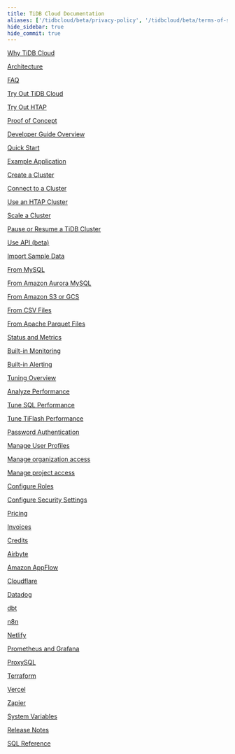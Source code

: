 ```yaml
---
title: TiDB Cloud Documentation
aliases: ['/tidbcloud/beta/privacy-policy', '/tidbcloud/beta/terms-of-service', '/tidbcloud/beta/service-level-agreement']
hide_sidebar: true
hide_commit: true
---
```


<LearningPathContainer platform="tidb-cloud" title="TiDB Cloud" subTitle="TiDB Cloud is a fully-managed Database-as-a-Service (DBaaS) that brings everything great about TiDB to your cloud. Find the guide, samples, and references you need to use TiDB Cloud.">

<LearningPath label="Learn" icon="cloud1">

[Why TiDB Cloud](https://docs.pingcap.com/tidbcloud/tidb-cloud-intro)

[Architecture](https://docs.pingcap.com/tidbcloud/tidb-cloud-intro#architecture)

[FAQ](https://docs.pingcap.com/tidbcloud/tidb-cloud-faq)

</LearningPath>

<LearningPath label="Try" icon="cloud5">

[Try Out TiDB Cloud](https://docs.pingcap.com/tidbcloud/tidb-cloud-quickstart)

[Try Out HTAP](https://docs.pingcap.com/tidbcloud/tidb-cloud-htap-quickstart)

[Proof of Concept](https://docs.pingcap.com/tidbcloud/tidb-cloud-poc)

</LearningPath>

<LearningPath label="Develop" icon="doc8">

[Developer Guide Overview](https://docs.pingcap.com/tidbcloud/dev-guide-overview)

[Quick Start](https://docs.pingcap.com/tidbcloud/dev-guide-build-cluster-in-cloud)

[Example Application](https://docs.pingcap.com/tidbcloud/dev-guide-sample-application-spring-boot)

</LearningPath>

<LearningPath label="Use" icon="cloud7">

[Create a Cluster](https://docs.pingcap.com/tidbcloud/create-tidb-cluster)

[Connect to a Cluster](https://docs.pingcap.com/tidbcloud/connect-to-tidb-cluster)

[Use an HTAP Cluster](https://docs.pingcap.com/tidbcloud/tiflash-overview)

[Scale a Cluster](https://docs.pingcap.com/tidbcloud/scale-tidb-cluster)

[Pause or Resume a TiDB Cluster](https://docs.pingcap.com/tidbcloud/pause-or-resume-tidb-cluster)

[Use API (beta)](https://docs.pingcap.com/tidbcloud/api-overview)

</LearningPath>

<LearningPath label="Migrate" icon="cloud3">

[Import Sample Data](https://docs.pingcap.com/tidbcloud/import-sample-data)

[From MySQL](https://docs.pingcap.com/tidbcloud/migrate-data-into-tidb)

[From Amazon Aurora MySQL](https://docs.pingcap.com/tidbcloud/migrate-from-aurora-bulk-import)

[From Amazon S3 or GCS](https://docs.pingcap.com/tidbcloud/migrate-from-amazon-s3-or-gcs)

[From CSV Files](https://docs.pingcap.com/tidbcloud/import-csv-files)

[From Apache Parquet Files](https://docs.pingcap.com/tidbcloud/import-csv-files)

</LearningPath>

<LearningPath label="Monitor" icon="cloud6">

[Status and Metrics](https://docs.pingcap.com/tidbcloud/monitor-tidb-cluster)

[Built-in Monitoring](https://docs.pingcap.com/tidbcloud/built-in-monitoring)

[Built-in Alerting](https://docs.pingcap.com/tidbcloud/monitor-built-in-alerting)

</LearningPath>

<LearningPath label="Tune" icon="tidb-cloud-tune">

[Tuning Overview](https://docs.pingcap.com/tidbcloud/tidb-cloud-tune-performance-overview)

[Analyze Performance](https://docs.pingcap.com/tidbcloud/tune-performance)

[Tune SQL Performance](https://docs.pingcap.com/tidbcloud/tidb-cloud-sql-tuning-overview)

[Tune TiFlash Performance](https://docs.pingcap.com/tidbcloud/tune-tiflash-performance)

</LearningPath>

<LearningPath label="Security" icon="users">

[Password Authentication](https://docs.pingcap.com/tidbcloud/tidb-cloud-password-authentication)

[Manage User Profiles](https://docs.pingcap.com/tidbcloud/manage-user-access#manage-user-profiles)

[Manage organization access](https://docs.pingcap.com/tidbcloud/manage-user-access#manage-organization-access)

[Manage project access](https://docs.pingcap.com/tidbcloud/manage-user-access#manage-project-access)

[Configure Roles](https://docs.pingcap.com/tidbcloud/manage-user-access#manage-role-access)

[Configure Security Settings](https://docs.pingcap.com/tidbcloud/configure-security-settings)

</LearningPath>

<LearningPath label="Billing" icon="cloud2">

[Pricing](https://en.pingcap.com/tidb-cloud-pricing/)

[Invoices](https://docs.pingcap.com/tidbcloud/tidb-cloud-billing#invoices)

[Credits](https://docs.pingcap.com/tidbcloud/tidb-cloud-billing#credits)

</LearningPath>

<LearningPath label="Integrations" icon="cloud4">

[Airbyte](https://docs.pingcap.com/tidbcloud/integrate-tidbcloud-with-airbyte)

[Amazon AppFlow](https://docs.pingcap.com/tidbcloud/dev-guide-aws-appflow-integration)

[Cloudflare](https://docs.pingcap.com/tidbcloud/integrate-tidbcloud-with-cloudflare)

[Datadog](https://docs.pingcap.com/tidbcloud/monitor-datadog-integration)

[dbt](https://docs.pingcap.com/tidbcloud/integrate-tidbcloud-with-dbt)

[n8n](https://docs.pingcap.com/tidbcloud/integrate-tidbcloud-with-n8n)

[Netlify](https://docs.pingcap.com/tidbcloud/integrate-tidbcloud-with-netlify)

[Prometheus and Grafana](https://docs.pingcap.com/tidbcloud/monitor-prometheus-and-grafana-integration)

[ProxySQL](https://docs.pingcap.com/tidbcloud/dev-guide-proxysql-integration)

[Terraform](https://docs.pingcap.com/tidbcloud/terraform-tidbcloud-provider-overview)

[Vercel](https://docs.pingcap.com/tidbcloud/integrate-tidbcloud-with-vercel)

[Zapier](https://docs.pingcap.com/tidbcloud/integrate-tidbcloud-with-zapier)

</LearningPath>

<LearningPath label="Reference" icon="cloud-dev">

[System Variables](https://docs.pingcap.com/tidbcloud/system-variables)

[Release Notes](https://docs.pingcap.com/tidbcloud/tidb-cloud-release-notes)

[SQL Reference](https://docs.pingcap.com/tidbcloud/basic-sql-operations)

</LearningPath>

</LearningPathContainer>
